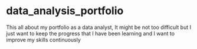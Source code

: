 # data_analysis_portfolio
This all about my portfolio as a data analyst, It might be not too difficult but I just want to keep the progress that I have been learning and I want to improve my skills continuously
